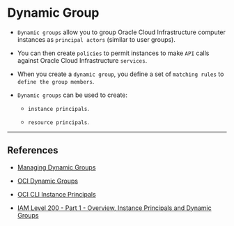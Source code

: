 # Dynamic Group

* `Dynamic groups` allow you to group Oracle Cloud Infrastructure computer instances as `principal actors` (similar to user groups).

* You can then create `policies` to permit instances to make `API` calls against Oracle Cloud Infrastructure `services`.

* When you create a `dynamic group`, you define a set of `matching rules` to `define the group members`.

* `Dynamic groups` can be used to create:

    * `instance principals`.
    
    * `resource principals`.

---

## References

* [Managing Dynamic Groups](https://docs.cloud.oracle.com/en-us/iaas/Content/Identity/Tasks/managingdynamicgroups.htm)

* [OCI Dynamic Groups](https://www.thatfinnishguy.blog/2019/04/01/oracle-cloud-infrastructure-and-dynamic-groups-what-are-they/)

* [OCI CLI Instance Principals](https://www.ateam-oracle.com/calling-oci-cli-using-instance-principal)

* [IAM Level 200 - Part 1 - Overview, Instance Principals and Dynamic Groups](https://www.youtube.com/watch?v=49LMk4E1NnY)

